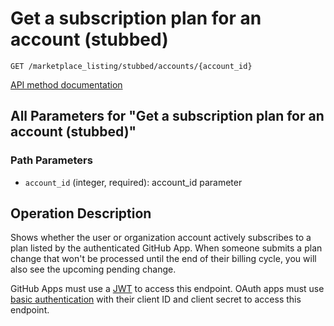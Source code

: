 # Get a subscription plan for an account (stubbed)

`GET /marketplace_listing/stubbed/accounts/{account_id}`

[API method documentation](https://docs.github.com/rest/apps/marketplace#get-a-subscription-plan-for-an-account-stubbed)

## All Parameters for "Get a subscription plan for an account (stubbed)"

### Path Parameters

- `account_id` (integer, required): account_id parameter

## Operation Description

Shows whether the user or organization account actively subscribes to a plan listed by the authenticated GitHub App. When someone submits a plan change that won't be processed until the end of their billing cycle, you will also see the upcoming pending change.

GitHub Apps must use a [JWT](https://docs.github.com/apps/building-github-apps/authenticating-with-github-apps/#authenticating-as-a-github-app) to access this endpoint. OAuth apps must use [basic authentication](https://docs.github.com/rest/authentication/authenticating-to-the-rest-api#using-basic-authentication) with their client ID and client secret to access this endpoint.

